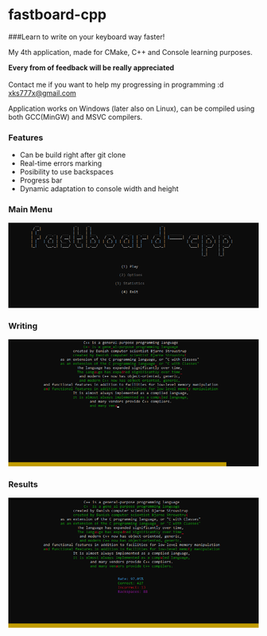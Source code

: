 # fastboard-cpp
###Learn to write on your keyboard way faster!

My 4th application, made for CMake, C++ and Console learning purposes.</br>

<b>Every from of feedback will be really appreciated</b></br></br>
Contact me if you want to help my progressing in programming :d  xks777x@gmail.com</br>

Application works on Windows (later also on Linux), can be compiled using both GCC(MinGW) and MSVC compilers.

### Features
<ul>
  <li> Can be build right after git clone </li>
  <li> Real-time errors marking </li>
  <li> Posibility to use backspaces </li>
  <li> Progress bar </li>
  <li> Dynamic adaptation to console width and height </li>
</ul>

### Main Menu
![Image of Main menu](https://github.com/KrystianSoltys/fastboard-cpp/blob/main/img/fastboard-mainmenu.png)

### Writing
![Image of Writing process](https://github.com/KrystianSoltys/fastboard-cpp/blob/main/img/fastboard-writing.png)

### Results
![Image of Results](https://github.com/KrystianSoltys/fastboard-cpp/blob/main/img/fastboard-results.png)
